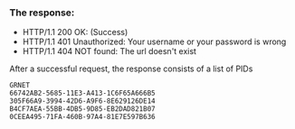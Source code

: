 
### The response:
- HTTP/1.1 200 OK: (Success)
- HTTP/1.1 401 Unauthorized: Your username or your password is wrong
- HTTP/1.1 404 NOT found: The url doesn't exist

After a successful request, the response consists of a list of PIDs 

```
GRNET
66742AB2-5685-11E3-A413-1C6F65A666B5
305F66A9-3994-42D6-A9F6-8E629126DE14
B4CF7AEA-55BB-4DB5-9D85-EB2DAD821B07
0CEEA495-71FA-460B-97A4-81E7E597B636
```

